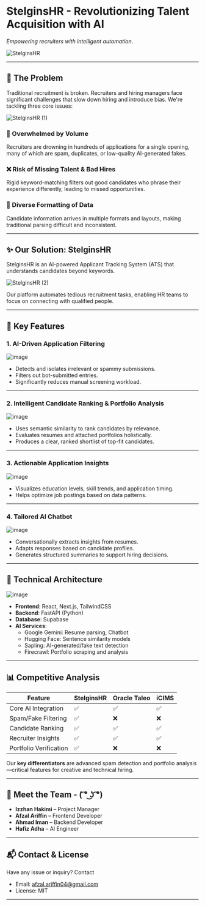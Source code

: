 # StelginsHR - Revolutionizing Talent Acquisition with AI
*Empowering recruiters with intelligent automation.*

![StelginsHR](https://github.com/user-attachments/assets/c77a3f9b-4f6e-4699-abca-c16297b030bc)

---

## 🚨 The Problem

Traditional recruitment is broken. Recruiters and hiring managers face significant challenges that slow down hiring and introduce bias. We're tackling three core issues:

![StelginsHR (1)](https://github.com/user-attachments/assets/b9c9bbd3-df42-4e28-a37c-8bb9f033b28c)


### 🤯 Overwhelmed by Volume
Recruiters are drowning in hundreds of applications for a single opening, many of which are spam, duplicates, or low-quality AI-generated fakes.

### ❌ Risk of Missing Talent & Bad Hires
Rigid keyword-matching filters out good candidates who phrase their experience differently, leading to missed opportunities.

### 📄 Diverse Formatting of Data
Candidate information arrives in multiple formats and layouts, making traditional parsing difficult and inconsistent.

---

## ✨ Our Solution: StelginsHR

StelginsHR is an AI-powered Applicant Tracking System (ATS) that understands candidates beyond keywords.

![StelginsHR (2)](https://github.com/user-attachments/assets/6d5a741b-cc0a-424b-b53f-b9d33dd0692c)


Our platform automates tedious recruitment tasks, enabling HR teams to focus on connecting with qualified people.

---

## 🚀 Key Features

### 1. AI-Driven Application Filtering

![image](https://github.com/user-attachments/assets/c91eb48c-2b90-41f3-8547-c1adc5d53daa)


- Detects and isolates irrelevant or spammy submissions.
- Filters out bot-submitted entries.
- Significantly reduces manual screening workload.

---

### 2. Intelligent Candidate Ranking & Portfolio Analysis

![image](https://github.com/user-attachments/assets/e35d7cd2-82c4-47c4-8445-7d9a96d34826)

- Uses semantic similarity to rank candidates by relevance.
- Evaluates resumes and attached portfolios holistically.
- Produces a clear, ranked shortlist of top-fit candidates.

---

### 3. Actionable Application Insights

![image](https://github.com/user-attachments/assets/6d05692a-51e8-41c8-ad80-8a146123458a)

- Visualizes education levels, skill trends, and application timing.
- Helps optimize job postings based on data patterns.

---

### 4. Tailored AI Chatbot

![image](https://github.com/user-attachments/assets/7fe028e5-ad76-4125-94d2-2ad8fb6bec76)

- Conversationally extracts insights from resumes.
- Adapts responses based on candidate profiles.
- Generates structured summaries to support hiring decisions.

---

## 🧱 Technical Architecture

![image](https://github.com/user-attachments/assets/864036b4-787c-4d8f-8980-b85d57b7a158)

- **Frontend**: React, Next.js, TailwindCSS  
- **Backend**: FastAPI (Python)  
- **Database**: Supabase  
- **AI Services**:
  - Google Gemini: Resume parsing, Chatbot
  - Hugging Face: Sentence similarity models
  - Sapling: AI-generated/fake text detection
  - Firecrawl: Portfolio scraping and analysis

---

## 📊 Competitive Analysis

| Feature                  | StelginsHR | Oracle Taleo | iCIMS |
|--------------------------|------------|---------------|-------|
| Core AI Integration      | ✅         | ✅            | ✅    |
| Spam/Fake Filtering      | ✅         | ❌            | ❌    |
| Candidate Ranking        | ✅         | ✅            | ✅    |
| Recruiter Insights       | ✅         | ✅            | ✅    |
| Portfolio Verification   | ✅         | ❌            | ❌    |

Our **key differentiators** are advanced spam detection and portfolio analysis—critical features for creative and technical hiring.

---

## 👥 Meet the Team - ( ͡° ͜ʖ ͡°)

- **Izzhan Hakimi** – Project Manager  
- **Afzal Ariffin** – Frontend Developer  
- **Ahmad Iman** – Backend Developer  
- **Hafiz Adha** – AI Engineer

---

## 📬 Contact & License

Have any issue or inquiry? Contact

- Email: afzal.ariffin04@gmail.com 
- License: MIT

---

